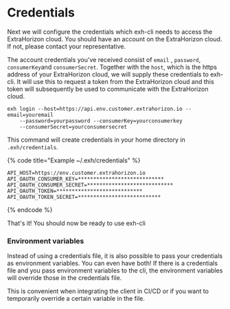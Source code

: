 # Credentials

Next we will configure the credentials which exh-cli needs  to access the ExtraHorizon cloud.  You should have an account on the ExtraHorizon cloud. If not, please contact your representative.

The account credentials you've received  consist of `email` , `password`, `consumerKey`and `consumerSecret`. Together with the `host`, which is the https address of your ExtraHorizon cloud, we will supply these credentials to exh-cli. It will use this to request a token from the ExtraHorizon cloud and this token will subsequently be used to communicate with the ExtraHorizon cloud.

```
exh login --host=https://api.env.customer.extrahorizon.io --email=youremail 
    --password=yourpassword --consumerKey=yourconsumerkey 
    --consumerSecret=yourconsumersecret
```

This command will create credentials in your home directory in `.exh/credentials`.&#x20;

{% code title="Example ~/.exh/credentials" %}
```
API_HOST=https://env.customer.extrahorizon.io
API_OAUTH_CONSUMER_KEY=****************************
API_OAUTH_CONSUMER_SECRET=****************************
API_OAUTH_TOKEN=****************************
API_OAUTH_TOKEN_SECRET=***************************
```
{% endcode %}

That's it! You should now be ready to use exh-cli

### Environment variables

Instead of using a credentials file, it is also possible to pass your credentials as environment variables.  You can even have both! If there is a credentials file and you pass environment variables to the cli, the environment variables will override those in the credentials file.

This is convenient when integrating the client in CI/CD or if you want to temporarily override a certain variable in the file.

